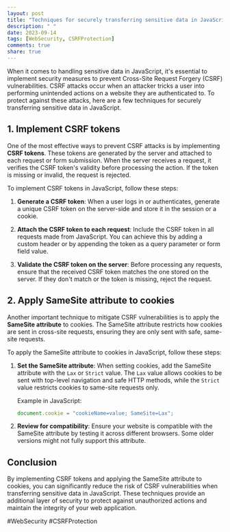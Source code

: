 ```yaml
---
layout: post
title: "Techniques for securely transferring sensitive data in JavaScript to prevent CSRF vulnerabilities"
description: " "
date: 2023-09-14
tags: [WebSecurity, CSRFProtection]
comments: true
share: true
---
```


When it comes to handling sensitive data in JavaScript, it's essential to implement security measures to prevent Cross-Site Request Forgery (CSRF) vulnerabilities. CSRF attacks occur when an attacker tricks a user into performing unintended actions on a website they are authenticated to. To protect against these attacks, here are a few techniques for securely transferring sensitive data in JavaScript.

## 1. Implement CSRF tokens

One of the most effective ways to prevent CSRF attacks is by implementing **CSRF tokens**. These tokens are generated by the server and attached to each request or form submission. When the server receives a request, it verifies the CSRF token's validity before processing the action. If the token is missing or invalid, the request is rejected.

To implement CSRF tokens in JavaScript, follow these steps:

1. **Generate a CSRF token**: When a user logs in or authenticates, generate a unique CSRF token on the server-side and store it in the session or a cookie.

2. **Attach the CSRF token to each request**: Include the CSRF token in all requests made from JavaScript. You can achieve this by adding a custom header or by appending the token as a query parameter or form field value.

3. **Validate the CSRF token on the server**: Before processing any requests, ensure that the received CSRF token matches the one stored on the server. If they don't match or the token is missing, reject the request.

## 2. Apply SameSite attribute to cookies

Another important technique to mitigate CSRF vulnerabilities is to apply the **SameSite attribute** to cookies. The SameSite attribute restricts how cookies are sent in cross-site requests, ensuring they are only sent with safe, same-site requests.

To apply the SameSite attribute to cookies in JavaScript, follow these steps:

1. **Set the SameSite attribute**: When setting cookies, add the SameSite attribute with the `Lax` or `Strict` value. The `Lax` value allows cookies to be sent with top-level navigation and safe HTTP methods, while the `Strict` value restricts cookies to same-site requests only.

   Example in JavaScript:

   ```javascript
   document.cookie = "cookieName=value; SameSite=Lax";
   ```

2. **Review for compatibility**: Ensure your website is compatible with the SameSite attribute by testing it across different browsers. Some older versions might not fully support this attribute.

## Conclusion

By implementing CSRF tokens and applying the SameSite attribute to cookies, you can significantly reduce the risk of CSRF vulnerabilities when transferring sensitive data in JavaScript. These techniques provide an additional layer of security to protect against unauthorized actions and maintain the integrity of your web application.

#WebSecurity #CSRFProtection